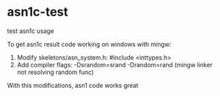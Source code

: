 # asn1c-test
test asn1c usage 

To get asn1c result code working on windows with mingw:
1. Modify skeletons/asn_system.h:
  #include <inttypes.h>
2. Add compiler flags:
  -Dsrandom=srand -Drandom=rand (mingw linker not resolving random func)
  
 With this modifications, asn1 code works great

